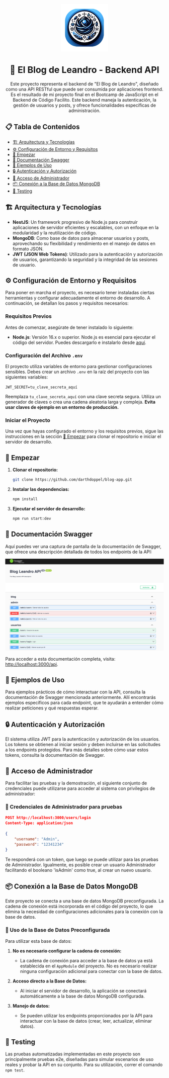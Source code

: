 <div align="center">
    <img src="public/LogoFinal.png" height="150px"/> 
    <h1>📘 El Blog de Leandro - Backend API</h1>
    <p>Este proyecto representa el backend de "El Blog de Leandro", diseñado como una API RESTful que puede ser consumida por aplicaciones frontend. Es el resultado de mi proyecto final en el Bootcamp de JavaScript en el Backend de Código Facilito. Este backend maneja la autenticación, la gestión de usuarios y posts, y ofrece funcionalidades específicas de administración.</p>
</div>

## 📋 Tabla de Contenidos
- [🏗️ Arquitectura y Tecnologías](#-arquitectura-y-tecnologías)
- [⚙️ Configuración de Entorno y Requisitos](#️-configuración-de-entorno-y-requisitos)
- [🚀 Empezar](#-empezar)
- [📘 Documentación Swagger](#-documentación-swagger)
- [🌟 Ejemplos de Uso](#-ejemplos-de-uso)
- [🔒 Autenticación y Autorización](#-autenticación-y-autorización)
- [🚀 Acceso de Administrador](#-acceso-de-administrador)
- [📦 Conexión a la Base de Datos MongoDB](#-conexión-a-la-base-de-datos-mongodb)
- [🧪 Testing](#-testing)

## 🏗️ Arquitectura y Tecnologías

- **NestJS**: Un framework progresivo de Node.js para construir aplicaciones de servidor eficientes y escalables, con un enfoque en la modularidad y la reutilización de código.
- **MongoDB**: Como base de datos para almacenar usuarios y posts, aprovechando su flexibilidad y rendimiento en el manejo de datos en formato JSON.
- **JWT (JSON Web Tokens)**: Utilizado para la autenticación y autorización de usuarios, garantizando la seguridad y la integridad de las sesiones de usuario.


## ⚙️ Configuración de Entorno y Requisitos

Para poner en marcha el proyecto, es necesario tener instaladas ciertas herramientas y configurar adecuadamente el entorno de desarrollo. A continuación, se detallan los pasos y requisitos necesarios:

### Requisitos Previos

Antes de comenzar, asegúrate de tener instalado lo siguiente:

- **Node.js**: Versión 16.x o superior. Node.js es esencial para ejecutar el código del servidor. Puedes descargarlo e instalarlo desde [aquí](https://nodejs.org/).

### Configuración del Archivo `.env`

El proyecto utiliza variables de entorno para gestionar configuraciones sensibles. Debes crear un archivo `.env` en la raíz del proyecto con las siguientes variables:

`JWT_SECRET=tu_clave_secreta_aquí`

Reemplaza `tu_clave_secreta_aquí` con una clave secreta segura. Utiliza un generador de claves o crea una cadena aleatoria larga y compleja. **Evita usar claves de ejemplo en un entorno de producción.**


### Iniciar el Proyecto

Una vez que hayas configurado el entorno y los requisitos previos, sigue las instrucciones en la sección [🚀 Empezar](#-empezar) para clonar el repositorio e iniciar el servidor de desarrollo.


## 🚀 Empezar

1. **Clonar el repositorio:**

    ```bash
    git clone https://github.com/darthdoppel/blog-app.git
    ```

2. **Instalar las dependencias:**

    ```bash
    npm install
    ```

3. **Ejecutar el servidor de desarrollo:**

    ```bash
    npm run start:dev
    ```


## 📘 Documentación Swagger

Aquí puedes ver una captura de pantalla de la documentación de Swagger, que ofrece una descripción detallada de todos los endpoints de la API:

<div align="center">
    <img src="public/SwaggerScreenshot.png" width="700px"/>
</div>


Para acceder a esta documentación completa, visita: [http://localhost:3000/api](http://localhost:3000/api).

## 🌟 Ejemplos de Uso

Para ejemplos prácticos de cómo interactuar con la API, consulta la documentación de Swagger mencionada anteriormente. Allí encontrarás ejemplos específicos para cada endpoint, que te ayudarán a entender cómo realizar peticiones y qué respuestas esperar.

## 🔒 Autenticación y Autorización

El sistema utiliza JWT para la autenticación y autorización de los usuarios. Los tokens se obtienen al iniciar sesión y deben incluirse en las solicitudes a los endpoints protegidos. Para más detalles sobre cómo usar estos tokens, consulta la documentación de Swagger.

## 🚀 Acceso de Administrador

Para facilitar las pruebas y la demostración, el siguiente conjunto de credenciales puede utilizarse para acceder al sistema con privilegios de administrador:

### 🔑 Credenciales de Administrador para pruebas

```json
POST http://localhost:3000/users/login
Content-Type: application/json

{
    "username": "Admin",
    "password": "12341234"
}
```

Te responderá con un token, que luego se puede utilizar para las pruebas de Administrador. Igualmente, es posible crear un usuario Administrador facilitando el booleano 'isAdmin' como true, al crear un nuevo usuario.

## 📦 Conexión a la Base de Datos MongoDB

Este proyecto se conecta a una base de datos MongoDB preconfigurada. La cadena de conexión está incorporada en el código del proyecto, lo que elimina la necesidad de configuraciones adicionales para la conexión con la base de datos.

### 🔗 Uso de la Base de Datos Preconfigurada

Para utilizar esta base de datos:

1. **No es necesario configurar la cadena de conexión:**
   - La cadena de conexión para acceder a la base de datos ya está establecida en el `AppModule` del proyecto. No es necesario realizar ninguna configuración adicional para conectar con la base de datos.

2. **Acceso directo a la Base de Datos:**
   - Al iniciar el servidor de desarrollo, la aplicación se conectará automáticamente a la base de datos MongoDB configurada.

3. **Manejo de datos:**
   - Se pueden utilizar los endpoints proporcionados por la API para interactuar con la base de datos (crear, leer, actualizar, eliminar datos).

## 🧪 Testing

Las pruebas automatizadas implementadas en este proyecto son principalmente pruebas e2e, diseñadas para simular escenarios de uso reales y probar la API en su conjunto. Para su utilización, correr el comando `npm test`.